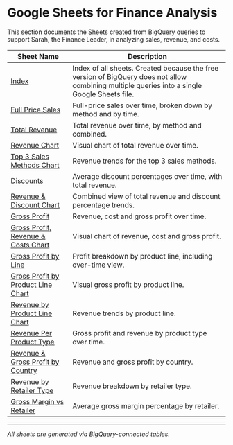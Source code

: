 # Google Sheets for Finance Analysis

This section documents the Sheets created from BigQuery queries to support Sarah, the Finance Leader, in analyzing sales, revenue, and costs.

| Sheet Name | Description |
|------------|-------------|
| [Index](https://docs.google.com/spreadsheets/d/1GiDFN_f_6JSeeUpENWCz33DkWQsgm-EPKKnOMKve5aE/edit?usp=sharing) | Index of all sheets. Created because the free version of BigQuery does not allow combining multiple queries into a single Google Sheets file. |
| [Full Price Sales](https://docs.google.com/spreadsheets/d/1TkvEkzNEnuQBYfv11IVpvG4SQ0FjAvQZR4-ZZBtvF60/edit?gid=1094126242#gid=1094126242) | Full-price sales over time, broken down by method and by time. |
| [Total Revenue](https://docs.google.com/spreadsheets/d/1TkvEkzNEnuQBYfv11IVpvG4SQ0FjAvQZR4-ZZBtvF60/edit?gid=1922689457#gid=1922689457) | Total revenue over time, by method and combined. |
| [Revenue Chart](https://docs.google.com/spreadsheets/d/1TkvEkzNEnuQBYfv11IVpvG4SQ0FjAvQZR4-ZZBtvF60/edit?gid=743099105#gid=743099105) | Visual chart of total revenue over time. |
| [Top 3 Sales Methods Chart](https://docs.google.com/spreadsheets/d/1TkvEkzNEnuQBYfv11IVpvG4SQ0FjAvQZR4-ZZBtvF60/edit?gid=236160172#gid=236160172) | Revenue trends for the top 3 sales methods. |
| [Discounts](https://docs.google.com/spreadsheets/d/1TkvEkzNEnuQBYfv11IVpvG4SQ0FjAvQZR4-ZZBtvF60/edit?gid=1497289071#gid=1497289071) | Average discount percentages over time, with total revenue. |
| [Revenue & Discount Chart](https://docs.google.com/spreadsheets/d/1TkvEkzNEnuQBYfv11IVpvG4SQ0FjAvQZR4-ZZBtvF60/edit?gid=1034787980#gid=1034787980) | Combined view of total revenue and discount percentage trends. |
| [Gross Profit](https://docs.google.com/spreadsheets/d/1mO4bshfjjHqsJFHhEgchALbagoQLxHtduFRdnufFjgU/edit?gid=629675178#gid=629675178) | Revenue, cost and gross profit over time. |
| [Gross Profit, Revenue & Costs Chart](https://docs.google.com/spreadsheets/d/1mO4bshfjjHqsJFHhEgchALbagoQLxHtduFRdnufFjgU/edit?gid=1696976705#gid=1696976705) | Visual chart of revenue, cost and gross profit. |
| [Gross Profit by Line](https://docs.google.com/spreadsheets/d/1mO4bshfjjHqsJFHhEgchALbagoQLxHtduFRdnufFjgU/edit?gid=689142126#gid=689142126) | Profit breakdown by product line, including over-time view. |
| [Gross Profit by Product Line Chart](https://docs.google.com/spreadsheets/d/1mO4bshfjjHqsJFHhEgchALbagoQLxHtduFRdnufFjgU/edit?gid=407046786#gid=407046786) | Visual gross profit by product line. |
| [Revenue by Product Line Chart](https://docs.google.com/spreadsheets/d/1mO4bshfjjHqsJFHhEgchALbagoQLxHtduFRdnufFjgU/edit?gid=1046374118#gid=1046374118) | Revenue trends by product line. |
| [Revenue Per Product Type](https://docs.google.com/spreadsheets/d/1mO4bshfjjHqsJFHhEgchALbagoQLxHtduFRdnufFjgU/edit?gid=2080776538#gid=2080776538) | Gross profit and revenue by product type over time. |
| [Revenue & Gross Profit by Country](https://docs.google.com/spreadsheets/d/16cMGthip5JEf1WnoljFyAeBYqk-ZvBBwHHIziOlKFos/edit?gid=118789266#gid=118789266) | Revenue and gross profit by country. |
| [Revenue by Retailer Type](https://docs.google.com/spreadsheets/d/16cMGthip5JEf1WnoljFyAeBYqk-ZvBBwHHIziOlKFos/edit?gid=2039211117#gid=2039211117) | Revenue breakdown by retailer type. |
| [Gross Margin vs Retailer](https://docs.google.com/spreadsheets/d/16cMGthip5JEf1WnoljFyAeBYqk-ZvBBwHHIziOlKFos/edit?gid=1628766048#gid=1628766048) | Average gross margin percentage by retailer. |

---

*All sheets are generated via BigQuery-connected tables.*
